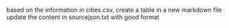 based on the information in cities.csv, create a table in a new markdown file
update the content in sourcejson.txt with good format